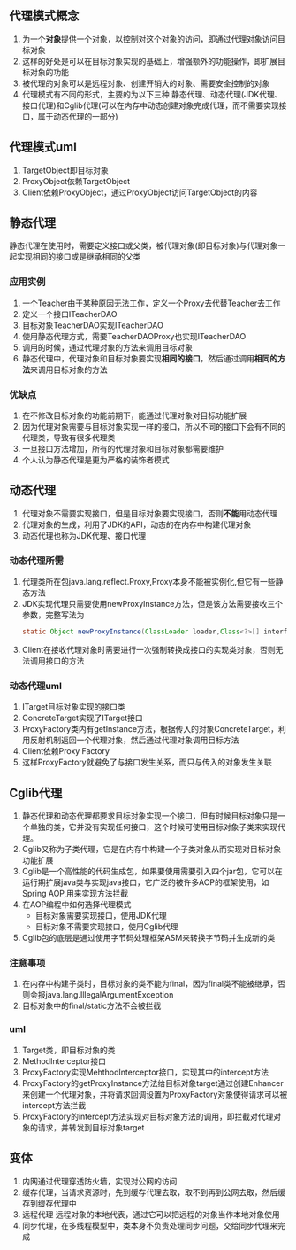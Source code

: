 ## 代理模式概念

1. 为一个**对象**提供一个对象，以控制对这个对象的访问，即通过代理对象访问目标对象
2. 这样的好处是可以在目标对象实现的基础上，增强额外的功能操作，即扩展目标对象的功能
3. 被代理的对象可以是远程对象、创建开销大的对象、需要安全控制的对象
4. 代理模式有不同的形式，主要的为以下三种 静态代理、动态代理(JDK代理、接口代理)和Cglib代理(可以在内存中动态创建对象完成代理，而不需要实现接口，属于动态代理的一部分)

## 代理模式uml

1. TargetObject即目标对象
2. ProxyObject依赖TargetObject
3. Client依赖ProxyObject，通过ProxyObject访问TargetObject的内容

## 静态代理

静态代理在使用时，需要定义接口或父类，被代理对象(即目标对象)与代理对象一起实现相同的接口或是继承相同的父类

### 应用实例

1. 一个Teacher由于某种原因无法工作，定义一个Proxy去代替Teacher去工作
2. 定义一个接口ITeacherDAO
3. 目标对象TeacherDAO实现ITeacherDAO
4. 使用静态代理方式，需要TeacherDAOProxy也实现ITeacherDAO
5. 调用的时候，通过代理对象的方法来调用目标对象
6. 静态代理中，代理对象和目标对象要实现**相同的接口**，然后通过调用**相同的方法**来调用目标对象的方法

### 优缺点

1. 在不修改目标对象的功能前期下，能通过代理对象对目标功能扩展
2. 因为代理对象需要与目标对象实现一样的接口，所以不同的接口下会有不同的代理类，导致有很多代理类
3. 一旦接口方法增加，所有的代理对象和目标对象都需要维护
4. 个人认为静态代理是更为严格的装饰者模式

## 动态代理

1. 代理对象不需要实现接口，但是目标对象要实现接口，否则**不能**用动态代理
2. 代理对象的生成，利用了JDK的API，动态的在内存中构建代理对象
3. 动态代理也称为JDK代理、接口代理

### 动态代理所需

1. 代理类所在包java.lang.reflect.Proxy,Proxy本身不能被实例化,但它有一些静态方法
2. JDK实现代理只需要使用newProxyInstance方法，但是该方法需要接收三个参数，完整写法为
   ```java
   static Object newProxyInstance(ClassLoader loader,Class<?>[] interfaces,InvocationHandler h);
   ```
3. Client在接收代理对象时需要进行一次强制转换成接口的实现类对象，否则无法调用接口的方法

### 动态代理uml

1. ITarget目标对象实现的接口类
2. ConcreteTarget实现了ITarget接口
3. ProxyFactory类内有getInstance方法，根据传入的对象ConcreteTarget，利用反射机制返回一个代理对象，然后通过代理对象调用目标方法
4. Client依赖Proxy Factory
5. 这样ProxyFactory就避免了与接口发生关系，而只与传入的对象发生关联

## Cglib代理

1. 静态代理和动态代理都要求目标对象实现一个接口，但有时候目标对象只是一个单独的类，它并没有实现任何接口，这个时候可使用目标对象子类来实现代理。
2. Cglib又称为子类代理，它是在内存中构建一个子类对象从而实现对目标对象功能扩展
3. Cglib是一个高性能的代码生成包，如果要使用需要引入四个jar包，它可以在运行期扩展java类与实现java接口，它广泛的被许多AOP的框架使用，如Spring AOP,用来实现方法拦截
4. 在AOP编程中如何选择代理模式
   * 目标对象需要实现接口，使用JDK代理
   * 目标对象不需要实现接口，使用Cglib代理
5. Cglib包的底层是通过使用字节码处理框架ASM来转换字节码并生成新的类

### 注意事项

1. 在内存中构建子类时，目标对象的类不能为final，因为final类不能被继承，否则会报java.lang.IllegalArgumentException
2. 目标对象中的final/static方法不会被拦截

### uml

1. Target类，即目标对象的类
2. MethodInterceptor接口
3. ProxyFactory实现MehthodInterceptor接口，实现其中的intercept方法
4. ProxyFactory的getProxyInstance方法给目标对象target通过创建Enhancer来创建一个代理对象，并将请求回调设置为ProxyFactory对象使得请求可以被intercept方法拦截
5. ProxyFactory的intercept方法实现对目标对象方法的调用，即拦截对代理对象的请求，并转发到目标对象target

## 变体

1. 内网通过代理穿透防火墙，实现对公网的访问
2. 缓存代理，当请求资源时，先到缓存代理去取，取不到再到公网去取，然后缓存到缓存代理中
3. 远程代理 远程对象的本地代表，通过它可以把远程的对象当作本地对象使用
4. 同步代理，在多线程模型中，类本身不负责处理同步问题，交给同步代理来完成